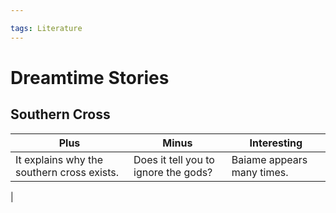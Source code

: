 ```yaml
---

tags: Literature
---
```


# Dreamtime Stories

## Southern Cross

| Plus | Minus | Interesting |
| --- | --- | --- |
| It explains why the southern cross exists. | Does it tell you to ignore the gods? | Baiame appears many times. |
|